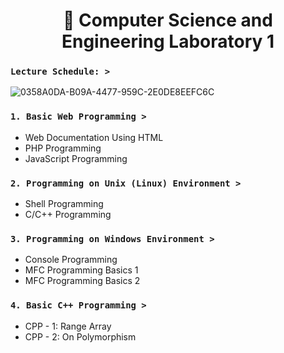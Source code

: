# <h1 align="center"> :syringe: Computer Science and Engineering Laboratory 1

### **`Lecture Schedule: >`**

![0358A0DA-B09A-4477-959C-2E0DE8EEFC6C](https://user-images.githubusercontent.com/73013239/105350528-aca9eb00-5c2e-11eb-83bb-63b46df3bc3c.GIF)

### **`1. Basic Web Programming >`**

* Web Documentation Using HTML
* PHP Programming
* JavaScript Programming


### **`2. Programming on Unix (Linux) Environment >`**

* Shell Programming
* C/C++ Programming


### **`3. Programming on Windows Environment >`**

* Console Programming
* MFC Programming Basics 1
* MFC Programming Basics 2


### **`4. Basic C++ Programming >`**

* CPP - 1: Range Array
* CPP - 2: On Polymorphism 



